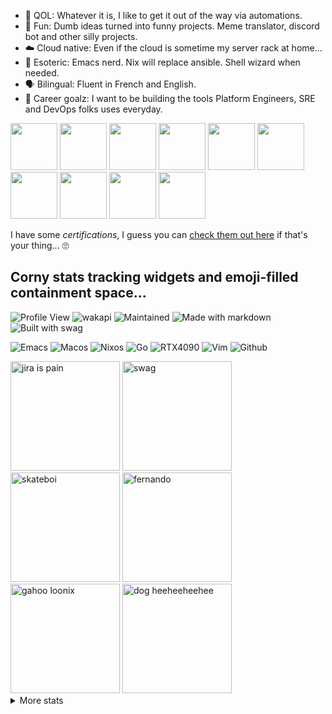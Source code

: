 

- 🧐 QOL: Whatever it is, I like to get it out of the way via automations.
- 🤪 Fun: Dumb ideas turned into funny projects. Meme translator, discord bot and other silly projects.
- ☁️ Cloud native: Even if the cloud is sometime my server rack at home...
- 🦄 Esoteric: Emacs nerd. Nix will replace ansible. Shell wizard when needed.
- 🗣️ Bilingual: Fluent in French and English.
- 🤩 Career goalz: I want to be building the tools Platform Engineers, SRE and DevOps folks uses everyday.

<p float="left">
  <img src="https://github.com/notarock/notarock/assets/25652765/1dd87c3d-e602-4149-83df-97a918268cb6" height="75" width="75" />
  <img src="https://github.com/notarock/notarock/assets/25652765/1dd87c3d-e602-4149-83df-97a918268cb6" height="75" width="75" />
  <img src="https://github.com/notarock/notarock/assets/25652765/1dd87c3d-e602-4149-83df-97a918268cb6" height="75" width="75" />
  <img src="https://github.com/notarock/notarock/assets/25652765/1dd87c3d-e602-4149-83df-97a918268cb6" height="75" width="75" />
  <img src="https://github.com/notarock/notarock/assets/25652765/1dd87c3d-e602-4149-83df-97a918268cb6" height="75" width="75" />
  <img src="https://github.com/notarock/notarock/assets/25652765/1dd87c3d-e602-4149-83df-97a918268cb6" height="75" width="75" />
  <img src="https://github.com/notarock/notarock/assets/25652765/1dd87c3d-e602-4149-83df-97a918268cb6" height="75" width="75" />
  <img src="https://github.com/notarock/notarock/assets/25652765/1dd87c3d-e602-4149-83df-97a918268cb6" height="75" width="75" />
  <img src="https://github.com/notarock/notarock/assets/25652765/1dd87c3d-e602-4149-83df-97a918268cb6" height="75" width="75" />
  <img src="https://github.com/notarock/notarock/assets/25652765/1dd87c3d-e602-4149-83df-97a918268cb6" height="75" width="75" />
<p float="left">

I have some *certifications*, I guess you can [check them out here](https://www.credly.com/users/roch-d-amour) if that's your thing... 🙄

## Corny stats tracking widgets and emoji-filled containment space...

![Profile View](https://komarev.com/ghpvc/?username=notarock&color=orange)
![wakapi](https://img.shields.io/endpoint?url=https://wakapi.notarock.lol/api/compat/shields/v1/notarock/interval:30_days&label=last%2030d)
![Maintained](https://img.shields.io/badge/Maintained%3F-yes-green.svg)
![Made with markdown](https://img.shields.io/badge/Made%20with-Markdown-1f425f.svg)
![Built with swag](https://img.shields.io/badge/Built_with-swag-purple)

![Emacs](https://img.shields.io/badge/Emacs-%237F5AB6.svg?&style=for-the-badge&logo=gnu-emacs&logoColor=white)
![Macos](https://img.shields.io/badge/mac%20os-000000?style=for-the-badge&logo=apple&logoColor=white)
![Nixos](https://img.shields.io/badge/NixOS-5277C3?style=for-the-badge&logo=nixos&logoColor=white)
![Go](https://img.shields.io/badge/Go-00ADD8?style=for-the-badge&logo=go&logoColor=white)
![RTX4090](https://img.shields.io/badge/NVIDIA-RTX4090-76B900?style=for-the-badge&logo=nvidia&logoColor=white)
![Vim](https://img.shields.io/badge/VIM-%2311AB00.svg?&style=for-the-badge&logo=vim&logoColor=white)
![Github](https://img.shields.io/badge/GitHub-100000?style=for-the-badge&logo=github&logoColor=white)

<img src="https://github.com/notarock/notarock/assets/25652765/7b1fca85-6e36-428e-a4f6-cfb777b87fbf" alt="jira is pain" height="175" />

<img src="https://github.com/notarock/notarock/assets/25652765/50c73141-b269-47a4-9767-ea3ce4bf69f6" alt="swag" height="175" />

<img src="https://github.com/notarock/notarock/assets/25652765/c1fe45c5-c8e7-41b7-935f-eb2351f6f8a0" alt="skateboi" height="175" />

<img src="https://github.com/notarock/notarock/assets/25652765/59c1a7e4-2680-4b60-aed0-a54eb38b3b41" alt="fernando" height="175" />

<img src="https://github.com/notarock/notarock/assets/25652765/4c733f46-a982-4d8b-a92b-4d59dfe9bc2f" alt="gahoo loonix" height="175" />

<img src="https://github.com/notarock/notarock/assets/25652765/a16769f1-4dd4-42d0-9e5e-7859c72c7461" alt="dog heeheeheehee" height="175" />


<details>
  <summary>More stats</summary>
  
All Wakatime/Wakapi stats are tracked outside of work hours for security reasons.


![notarock's GitHub stats](https://github-readme-stats.vercel.app/api?username=notarock&show_icons=true&theme=transparent)

![notarock's Wakapi stats](https://github-readme-stats.vercel.app/api/wakatime?username=notarock&api_domain=wakapi.notarock.lol&theme=transparent)
</details>

